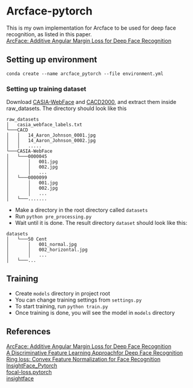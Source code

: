# Arcface-pytorch 
This is my own implementation for Arcface to be used for deep face recognition, as listed in this paper.\
[ArcFace: Additive Angular Margin Loss for Deep Face Recognition](https://arxiv.org/pdf/1801.07698v3.pdf)

## Setting up environment
```shell
conda create --name arcface_pytorch --file environment.yml
```

### Setting up training dataset
Download [CASIA-WebFace](https://github.com/happynear/AMSoftmax/issues/18) and [CACD2000](https://bcsiriuschen.github.io/CARC/), and extract them inside raw_datasets.
The directory should look like this
```
raw_datasets
│   casia_webface_labels.txt
└───CACD
│   │   14_Aaron_Johnson_0001.jpg
│   │   14_Aaron_Johnson_0002.jpg
│   │   .....
└───CASIA-WebFace
│   └───0000045
│       │   001.jpg
│       │   002.jpg
│       │   ...
│   └───0000099
│       │   001.jpg
│       │   002.jpg
│       │   ...  
│   └───.......
```
- Make a directory in the root directory called `datasets`
- Run `python pre_processing.py`
- Wait until it is done. The result directory `dataset` should look like this:
```
datasets
│   └───50 Cent
│       │   001_normal.jpg
│       │   002_horizontal.jpg
│       │   ...
│   └───...
```
## Training
- Create `models` directory in project root
- You can change training settings from `settings.py`
- To start training, run `python train.py`
- Once training is done, you will see the model in `models` directory

## References
[ArcFace: Additive Angular Margin Loss for Deep Face Recognition ](https://arxiv.org/pdf/1801.07698v3.pdf)  
[A Discriminative Feature Learning Approachfor Deep Face Recognition](https://ydwen.github.io/papers/WenECCV16.pdf)  
[Ring loss: Convex Feature Normalization for Face Recognition](https://arxiv.org/pdf/1803.00130.pdf)  
[InsightFace_Pytorch](https://github.com/TreB1eN/InsightFace_Pytorch)  
[focal-loss.pytorch](https://github.com/mbsariyildiz/focal-loss.pytorch)  
[insightface](https://github.com/deepinsight/insightface)
